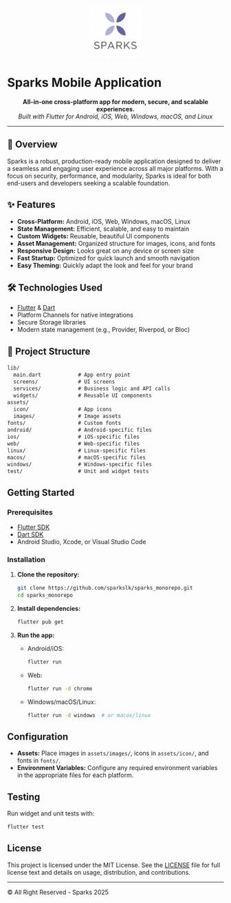 <p align="center">
  <img src="assets/icon/icon.png" alt="Sparks Logo" width="120"/>


# Sparks Mobile Application

<p align="center">
  <b>All-in-one cross-platform app for modern, secure, and scalable experiences.</b><br />
  <i>Built with Flutter for Android, iOS, Web, Windows, macOS, and Linux</i>
</p>

---

## 🚀 Overview

Sparks is a robust, production-ready mobile application designed to deliver a seamless and engaging user experience across all major platforms. With a focus on security, performance, and modularity, Sparks is ideal for both end-users and developers seeking a scalable foundation.

## ✨ Features

- **Cross-Platform:** Android, iOS, Web, Windows, macOS, Linux
- **State Management:** Efficient, scalable, and easy to maintain
- **Custom Widgets:** Reusable, beautiful UI components
- **Asset Management:** Organized structure for images, icons, and fonts
- **Responsive Design:** Looks great on any device or screen size
- **Fast Startup:** Optimized for quick launch and smooth navigation
- **Easy Theming:** Quickly adapt the look and feel for your brand

## 🛠️ Technologies Used

- [Flutter](https://flutter.dev/) & [Dart](https://dart.dev/)
- Platform Channels for native integrations
- Secure Storage libraries
- Modern state management (e.g., Provider, Riverpod, or Bloc)

## 📁 Project Structure

```text
lib/
  main.dart            # App entry point
  screens/             # UI screens
  services/            # Business logic and API calls
  widgets/             # Reusable UI components
assets/
  icon/                # App icons
  images/              # Image assets
fonts/                 # Custom fonts
android/               # Android-specific files
ios/                   # iOS-specific files
web/                   # Web-specific files
linux/                 # Linux-specific files
macos/                 # macOS-specific files
windows/               # Windows-specific files
test/                  # Unit and widget tests
```

## Getting Started

### Prerequisites

- [Flutter SDK](https://flutter.dev/docs/get-started/install)
- [Dart SDK](https://dart.dev/get-dart)
- Android Studio, Xcode, or Visual Studio Code

### Installation

1. **Clone the repository:**

   ```sh
   git clone https://github.com/sparkslk/sparks_monorepo.git
   cd sparks_monorepo
   ```

2. **Install dependencies:**

   ```sh
   flutter pub get
   ```

3. **Run the app:**

   - Android/iOS:

     ```sh
     flutter run
     ```

   - Web:

     ```sh
     flutter run -d chrome
     ```

   - Windows/macOS/Linux:

     ```sh
     flutter run -d windows  # or macos/linux
     ```

## Configuration

- **Assets:** Place images in `assets/images/`, icons in `assets/icon/`, and fonts in `fonts/`.
- **Environment Variables:** Configure any required environment variables in the appropriate files for each platform.

## Testing

Run widget and unit tests with:

```sh
flutter test
```

## License

This project is licensed under the MIT License.
See the [LICENSE](LICENSE) file for full license text and details on usage, distribution, and contributions.

---
© All Right Reserved - Sparks 2025